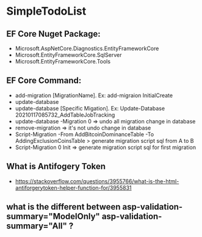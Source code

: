 # SimpleTodoList

## EF Core Nuget Package:
- Microsoft.AspNetCore.Diagnostics.EntityFrameworkCore
- Microsoft.EntityFrameworkCore.SqlServer
- Microsoft.EntityFrameworkCore.Tools

## EF Core Command:
- add-migration [MigrationName]. Ex: add-migraion InitialCreate
- update-database
- update-database [Specific Migation]. Ex: Update-Database 20210117085732_AddTableJobTracking
- update-database -Migration 0 => undo all migration change in database
- remove-migration => it's not undo change in database
- Script-Migration -From AddBitcoinDominanceTable -To AddingExclusionCoinsTable > generate migration script sql from A to B
- Script-Migration 0 Init => generate migration script sql for first migration

## What is Antifogery Token
- https://stackoverflow.com/questions/3955766/what-is-the-html-antiforgerytoken-helper-function-for/3955831

## what is the different between asp-validation-summary="ModelOnly" asp-validation-summary="All" ?
